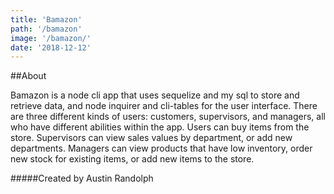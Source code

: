 ```yaml
---
title: 'Bamazon'
path: '/bamazon'
image: '/bamazon/'
date: '2018-12-12'
---
```


##About

Bamazon is a node cli app that uses sequelize and my sql to store and retrieve data, and node inquirer and cli-tables for the user interface. There are three different kinds of users: customers, supervisors, and managers, all who have different abilities within the app. Users can buy items from the store. Supervisors can view sales values by department, or add new departments. Managers can view products that have low inventory, order new stock for existing items, or add new items to the store.


#####Created by
 Austin Randolph